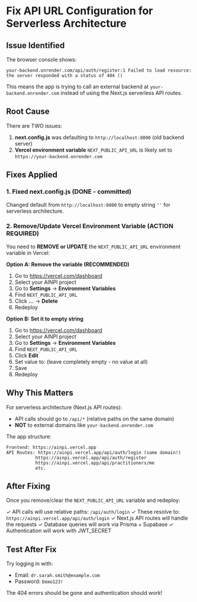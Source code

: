 # Fix API URL Configuration for Serverless Architecture

## Issue Identified

The browser console shows:
```
your-backend.onrender.com/api/auth/register:1 Failed to load resource: the server responded with a status of 404 ()
```

This means the app is trying to call an external backend at `your-backend.onrender.com` instead of using the Next.js serverless API routes.

## Root Cause

There are TWO issues:

1. **next.config.js** was defaulting to `http://localhost:8000` (old backend server)
2. **Vercel environment variable** `NEXT_PUBLIC_API_URL` is likely set to `https://your-backend.onrender.com`

## Fixes Applied

### 1. Fixed next.config.js (DONE - committed)
Changed default from `http://localhost:8000` to empty string `''` for serverless architecture.

### 2. Remove/Update Vercel Environment Variable (ACTION REQUIRED)

You need to **REMOVE or UPDATE** the `NEXT_PUBLIC_API_URL` environment variable in Vercel:

**Option A: Remove the variable (RECOMMENDED)**
1. Go to https://vercel.com/dashboard
2. Select your AINPI project
3. Go to **Settings** → **Environment Variables**
4. Find `NEXT_PUBLIC_API_URL`
5. Click **...** → **Delete**
6. Redeploy

**Option B: Set it to empty string**
1. Go to https://vercel.com/dashboard
2. Select your AINPI project
3. Go to **Settings** → **Environment Variables**
4. Find `NEXT_PUBLIC_API_URL`
5. Click **Edit**
6. Set value to: (leave completely empty - no value at all)
7. Save
8. Redeploy

## Why This Matters

For serverless architecture (Next.js API routes):
- API calls should go to `/api/*` (relative paths on the same domain)
- **NOT** to external domains like `your-backend.onrender.com`

The app structure:
```
Frontend: https://ainpi.vercel.app
API Routes: https://ainpi.vercel.app/api/auth/login (same domain!)
           https://ainpi.vercel.app/api/auth/register
           https://ainpi.vercel.app/api/practitioners/me
           etc.
```

## After Fixing

Once you remove/clear the `NEXT_PUBLIC_API_URL` variable and redeploy:

✓ API calls will use relative paths: `/api/auth/login`
✓ These resolve to: `https://ainpi.vercel.app/api/auth/login`
✓ Next.js API routes will handle the requests
✓ Database queries will work via Prisma + Supabase
✓ Authentication will work with JWT_SECRET

## Test After Fix

Try logging in with:
- Email: `dr.sarah.smith@example.com`
- Password: `Demo123!`

The 404 errors should be gone and authentication should work!
